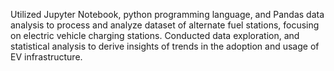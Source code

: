 Utilized Jupyter Notebook, python programming language, and Pandas data analysis to process
and analyze dataset of alternate fuel stations, focusing on electric vehicle charging stations.
Conducted data exploration, and statistical analysis to derive insights of trends in the adoption
and usage of EV infrastructure.

